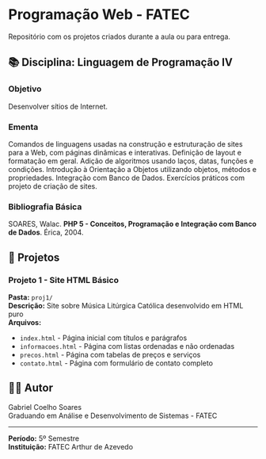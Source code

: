 # Programação Web - FATEC

Repositório com os projetos criados durante a aula ou para entrega.

## 📚 Disciplina: Linguagem de Programação IV

### Objetivo
Desenvolver sítios de Internet.

### Ementa
Comandos de linguagens usadas na construção e estruturação de sites para a Web, com páginas dinâmicas e interativas. Definição de layout e formatação em geral. Adição de algoritmos usando laços, datas, funções e condições. Introdução à Orientação a Objetos utilizando objetos, métodos e propriedades. Integração com Banco de Dados. Exercícios práticos com projeto de criação de sites.

### Bibliografia Básica
SOARES, Walac. **PHP 5 - Conceitos, Programação e Integração com Banco de Dados**. Érica, 2004.

## 📁 Projetos

### Projeto 1 - Site HTML Básico
**Pasta:** `proj1/`  
**Descrição:** Site sobre Música Litúrgica Católica desenvolvido em HTML puro  
**Arquivos:**
- `index.html` - Página inicial com títulos e parágrafos
- `informacoes.html` - Página com listas ordenadas e não ordenadas
- `precos.html` - Página com tabelas de preços e serviços
- `contato.html` - Página com formulário de contato completo

## 👨‍💻 Autor
Gabriel Coelho Soares  
Graduando em Análise e Desenvolvimento de Sistemas - FATEC

---

**Período:** 5º Semestre   
**Instituição:** FATEC Arthur de Azevedo
